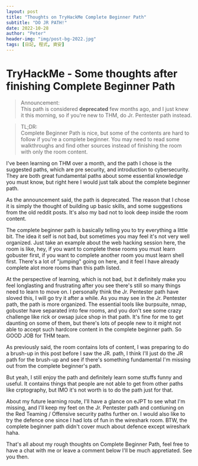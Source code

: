 ```yaml
---
layout: post
title: "Thoughts on TryHackMe Complete Beginner Path"
subtitle: "DO JR PATH!"
date: 2022-10-28
author: "Peter"
header-img: "img/post-bg-2022.jpg"
tags: [日記, 程式, 資安]
---
```


# TryHackMe - Some thoughts after finishing Complete Beginner Path

> Announcement:  
This path is considered **deprecated** few months ago, and I just knew it this morning, so if you're new to THM, do Jr. Pentester path instead.

> TL;DR:  
Complete Beginner Path is nice, but some of the contents are hard to follow if you're a complete beginner. You may need to read some walkthroughs and find other sources instead of finishing the room with only the room content.

I've been learning on THM over a month, and the path I chose is the suggested paths, which are pre security, and introduction to cybersecurity. They are both great fundamental paths about some essential knowledge you must know, but right here I would just talk about the complete beginner path.

As the announcement said, the path is deprecated. The reason that I chose it is simply the thought of building up basic skills, and some suggestions from the old reddit posts. It's also my bad not to look deep inside the room content. 

The complete beginner path is basically telling you to try everything a little bit. The idea it self is not bad, but sometimes you may feel it's not very well organized. Just take an example about the web hacking session here, the room is like, hey, if you want to complete these rooms you must learn gobuster first, if you want to complete another room you must learn shell first. There's a lot of "jumping" going on here, and it feel I have already complete alot more rooms than this path listed.

At the perspective of learning, which is not bad, but it definitely make you feel longlasting and frustrating after you see there's still so many things need to learn to move on. I personally think the Jr. Pentester path have sloved this, I will go try it after a while. As you may see in the Jr. Pentester path, the path is more organized. The essential tools like burpsuite, nmap, gobuster have separated into few rooms, and you don't see some crazy challenge like rick or owsap juice shop in that path. It's fine for me to get daunting on some of them, but there's lots of people new to it might not able to accept such hardcore content in the complete beginner path. So GOOD JOB for THM team.

As previously said, the room contains lots of content, I was preparing to do a brush-up in this post before I saw the JR. path, I think I'll just do the JR path for the brush-up and see if there's something fundamental I'm missing out from the complete beginner's path. 

But yeah, I still enjoy the path and definitely learn some stuffs funny and useful. It contains things that people are not able to get from other paths like crptography, but IMO it's not worth is to do the path just for that.

About my future learning route, I'll have a glance on eJPT to see what I'm missing, and I'll keep my feet on the Jr. Pentester path and contiuning on the Red Teaming / Offensive security paths further on. I would also like to try the defence one since I had lots of fun in the wireshark room. BTW, the complete beginner path didn't cover much about defence except wireshark haha.

That's all about my rough thoughts on Complete Beginner Path, feel free to have a chat with me or leave a comment below I'll be much appretiated. See you then.